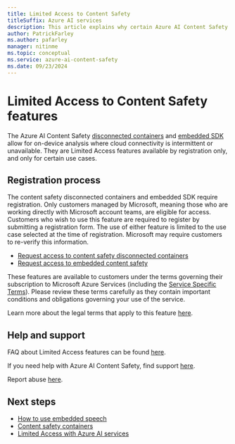 ```yaml
---
title: Limited Access to Content Safety
titleSuffix: Azure AI services
description: This article explains why certain Azure AI Content Safety features are available as limited access, and how to request access.
author: PatrickFarley
ms.author: pafarley
manager: nitinme
ms.topic: conceptual
ms.service: azure-ai-content-safety
ms.date: 09/23/2024
---
```


# Limited Access to Content Safety features

The Azure AI Content Safety [disconnected containers](./how-to/containers/container-overview.md) and [embedded SDK](./how-to/embedded-content-safety.md) allow for on-device analysis where cloud connectivity is intermittent or unavailable. They are Limited Access features available by registration only, and only for certain use cases.

## Registration process

The content safety disconnected containers and embedded SDK require registration. Only customers managed by Microsoft, meaning those who are working directly with Microsoft account teams, are eligible for access. Customers who wish to use this feature are required to register by submitting a registration form. The use of either feature is limited to the use case selected at the time of registration. Microsoft may require customers to re-verify this information.
- [Request access to content safety disconnected containers](https://aka.ms/csdisconnectedcontainers)
- [Request access to embedded content safety](https://aka.ms/aacs-embedded-application)

These features are available to customers under the terms governing their subscription to Microsoft Azure Services (including the [Service Specific Terms](https://go.microsoft.com/fwlink/?linkid=2018760)). Please review these terms carefully as they contain important conditions and obligations governing your use of the service.

Learn more about the legal terms that apply to this feature [here](https://azure.microsoft.com/support/legal/).

## Help and support

FAQ about Limited Access features can be found [here](/azure/ai-services/cognitive-services-limited-access).

If you need help with Azure AI Content Safety, find support [here](/azure/ai-services/cognitive-services-support-options).

Report abuse [here](https://aka.ms/reportabuse).

## Next steps

* [How to use embedded speech](/azure/ai-services/content-safety/how-to/embedded-content-safety)
* [Content safety containers](./how-to/containers/container-overview.md)
* [Limited Access with Azure AI services](/azure/ai-services/cognitive-services-limited-access)
